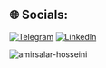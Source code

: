 ## 🌐 Socials:
[![Telegram](https://img.shields.io/badge/Telegram-%230077B5.svg?logo=telegram&logoColor=white)](https://t.me/amirsalar_hosseinii)
[![LinkedIn](https://img.shields.io/badge/LinkedIn-%230077B5.svg?logo=linkedin&logoColor=white)](https://linkedin.com/in/amirsalar-hosseini) 


<p align="left"> <img src="https://komarev.com/ghpvc/?username=amirsalar-hosseini&label=Profile%20views&color=0e75b6&style=flat" alt="amirsalar-hosseini" /> </p>
